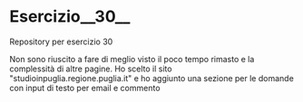 # Esercizio__30__
Repository per esercizio 30

Non sono riuscito a fare di meglio visto il poco tempo rimasto e la complessità di altre pagine.
Ho scelto il sito "studioinpuglia.regione.puglia.it" e ho aggiunto una sezione per le domande con input di testo per email e commento
